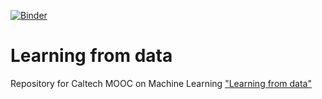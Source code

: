 [![Binder](https://mybinder.org/badge_logo.svg)](https://mybinder.org/v2/gh/lucasgerard/learning-from-data/master)

# Learning from data
Repository for Caltech MOOC on Machine Learning ["Learning from data"](https://work.caltech.edu/telecourse.html)
